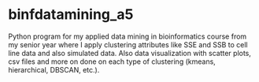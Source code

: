 # binfdatamining_a5
Python program for my applied data mining in bioinformatics course from my senior year where I apply clustering attributes like SSE and SSB to cell line data and also simulated data. Also data visualization with scatter plots, csv files and more on done on each type of clustering (kmeans, hierarchical, DBSCAN, etc.).

